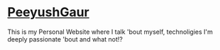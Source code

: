 # [PeeyushGaur](https://gaurpeeyush.github.io/PeeyushGaur/)
This is my Personal Website
where I talk 'bout myself, technoligies I'm deeply passionate 'bout and what not!?<br>
